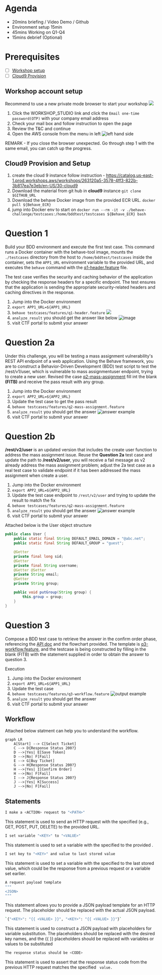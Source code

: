 # Agenda

- 20mins briefing / Video Demo / Github
- Environment setup 15min
- 45mins Working on Q1-Q4
- 15mins debrief (Optional)


# Prerequisites

- [ ] [Workshop setup](#workshop-account-setup)
- [ ] [Cloud9 Provision](#cloud9-provision-and-setup)

## Workshop account setup

Recommend to use a new private mode browser to start your workshop
![](./image/private-browser.png)

1. Click the WORKSHOP_STUDIO link and click the `Email one-time password(OTP)` with your company email address
2. Check your mail box and follow instruction to open the page
3. Review the T&C and continue
4. Open the AWS console from the menu in left ![left hand side](./image/open-console.png)

REMARK - If you close the browser unexpected. Go through step 1 with the same email, you can catch up the progress.

## Cloud9 Provision and Setup

1. create the cloud 9 instance follow instruction - https://catalog.us-east-1.prod.workshops.aws/workshops/263120a5-3578-4ff3-822b-3b817ea7e3eb/en-US/30-cloud9
2. Download the material from git hub in **cloud9** instance `git clone $GITHUB_URL`
3. Download the behave Docker image from the provided ECR URL. `docker pull ${Behave_ECR}`
4. jump into Docker env to start on `docker run --rm -it -v ./behave-challenge/testcases:/home/bddtest/testcases ${Behave_ECR} bash`

# Question 1

Build your BDD environment and execute the first test case. This command runs a Docker container with the behave-tool image, mounts the `./testcases` directory from the host to `/home/bddtest/testcases` inside the container, sets the `APP1_URL` environment variable to the provided URL, and executes the `behave` command with the [q1-header.feature](./features/q1-header.feature) file. 

The test case verifies the security and caching behavior of the application by checking the response headers for a specific endpoint. The test ensures that the application is sending the appropriate security-related headers and caching directives in the response.

1. Jump into the Docker environment
2. `export APP1_URL=${APP1_URL}`
3. `behave testcases/features/q1-header.feature`
![](./image/q1-output.png)
4. `analyze_result` you should get the answer like below ![image](./image/q1-answer-example.png)
5. visit CTF portal to submit your answer

# Question 2a

Under this challenge, you will be testing a mass assignment vulnerability's REST API endpoint of a web application. Using the Behave framework, you are to construct a Behavior-Driven Development (BDD) test script to test the /rest/v1/user, which is vulnerable to mass assignmentuser endpoint, trying to create a new user. Revised the case [q2-mass-assignment](./features/q2-mass-assignment.feature) fill int the blank **(FITB)** and receive the pass result with any group. 

1. Jump into the Docker environment
2. `export APP2_URL=${APP2_URL}`
3. Update the test case to get the pass result
4. `behave testcases/features/q2-mass-assignment.feature`
5. `analyze_result` you should get the answer
![answer example](image/q2-answer-example.png)
6. visit CTF portal to submit your answer

# Question 2b

**/rest/v2/user** is an updated version that includes the create user function to address the mass assignment issue. Reuse the **Question 2a** test case and update the path to **/rest/v2/user**, you will receive a fail message as v2 already address the mass assignment problem; adjust the 2a test case as a real test case to validate endpoint if it has been addressed the mass assignment when create a user. 

1. Jump into the Docker environment
2. `export APP2_URL=${APP2_URL}`
3. Update the test case endpoint to `/rest/v2/user` and trying to update the result to match the fix
4. `behave testcases/features/q2-mass-assignment.feature`
5. `analyze_result` you should get the answer
![answer example](image/q2-answer-example.png)
6. visit CTF portal to submit your answer

Attached below is the User object structure
```java
public class User {
    public static final String DEFAULT_EMAIL_DOMAIN = "@abc.net";
    public static final String DEFAULT_GROUP = "guest";

    @Getter
    private final long sid;
    @Getter
    private final String username;
    @Getter @Setter
    private String email;
    @Getter
    private String group;

    public void putGroup(String group) {
        this.group = group;
    }
}
```

# Question 3

Compose a BDD test case to retrieve the answer in the confirm order phase, referencing the [API doc](./API-DOC.md) and the flowchart provided. The template is [q3-workflow.feature](./features/q3-workflow.feature), and the testcase is being constructed by filling in the blank (FITB) with the statement supplied in order to obtain the answer to question 3.

Execution
1. Jump into the Docker environment
2. `export APP1_URL=${APP1_URL}`
3. Update the test case 
4. `behave testcases/features/q3-workflow.feature`
![output example](./image/q3-output.png)
5. `analyze_result` you should get the answer
6. visit CTF portal to submit your answer

## Workflow

Attached below statment can help you to understand the workflow.

```mermaid
graph LR
    A[Start] --> C[Select Ticket]
    C --> D{Response Status 200?}
    D -->|Yes| E[Save Token]
    D -->|No| F[Fail]
    E --> G[Buy Ticket]
    G --> H{Response Status 200?}
    H -->|Yes| I[Confirm Order]
    H -->|No| F[Fail]
    I --> J{Response Status 200?}
    J -->|Yes| K[Success]
    J -->|No| F[Fail]
```

## Statements

```bash
I make a <ACTION> request to "<PATH>"
```
This statement is used to send an HTTP request with the specified <ACTION> (e.g., GET, POST, PUT, DELETE) to the provided <PATH> URL.


```bash
I set variable "<KEY>" to "<VALUE>"
```
This statement is used to set a variable with the specified <KEY> to the provided <VALUE>.

```bash
I set key to "<KEY>" and value to last stored value
```
This statement is used to set a variable with the specified <KEY> to the last stored value, which could be the response from a previous request or a variable set earlier.

```bash
A request payload template 
"""
<JSON>
"""
```
This statement allows you to provide a JSON payload template for an HTTP request. The <JSON> placeholder should be replaced with the actual JSON payload.

```bash
`{"<KEY>": "{{ <VALUE> }}", "<KEY>": "{{ <VALUE> }}"}`
```
This statement is used to construct a JSON payload with placeholders for variable substitution. The <KEY> placeholders should be replaced with the desired key names, and the {{ <VALUE> }} placeholders should be replaced with variables or values to be substituted

```bash
The response status should be <CODE>
```
This statement is used to assert that the response status code from the previous HTTP request matches the specified <CODE> value.